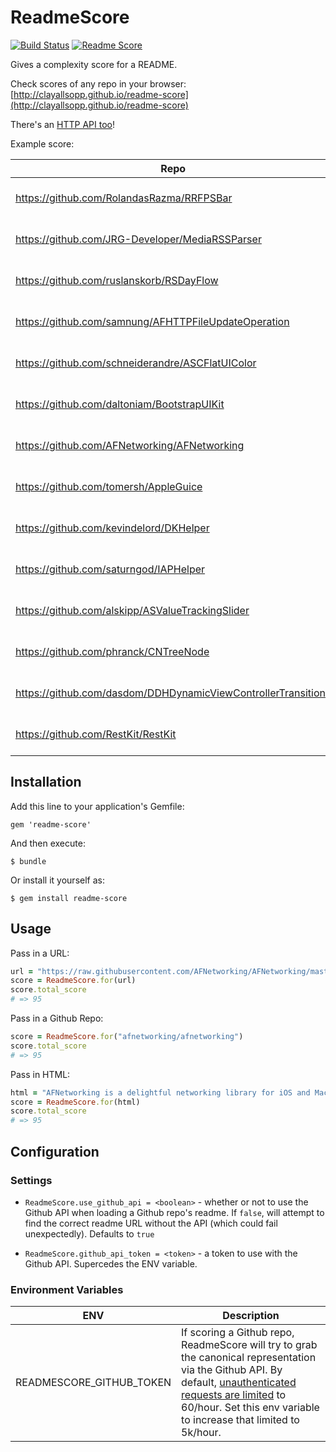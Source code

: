 # ReadmeScore

[![Build Status](https://travis-ci.org/clayallsopp/readme-score.svg)](https://travis-ci.org/clayallsopp/readme-score)
[![Readme Score](http://readme-score-api.herokuapp.com/score.svg?url=clayallsopp/readme-score&bust=1)](http://clayallsopp.github.io/readme-score?url=clayallsopp/readme-score)

Gives a complexity score for a README.

Check scores of any repo in your browser: [http://clayallsopp.github.io/readme-score](http://clayallsopp.github.io/readme-score)

There's an [HTTP API too](http://github.com/clayallsopp/readme-score-api)!


Example score:

| Repo                                                          | Score |
|---------------------------------------------------------------|-------|
| https://github.com/RolandasRazma/RRFPSBar                     | [![Readme Score](http://readme-score-api.herokuapp.com/score.svg?url=RolandasRazma/RRFPSBar)](http://clayallsopp.github.io/readme-score?url=RolandasRazma/RRFPSBar)    |
| https://github.com/JRG-Developer/MediaRSSParser               | [![Readme Score](http://readme-score-api.herokuapp.com/score.svg?url=JRG-Developer/MediaRSSParser)](http://clayallsopp.github.io/readme-score?url=JRG-Developer/MediaRSSParser)    |
| https://github.com/ruslanskorb/RSDayFlow                      | [![Readme Score](http://readme-score-api.herokuapp.com/score.svg?url=ruslanskorb/RSDayFlow)](http://clayallsopp.github.io/readme-score?url=ruslanskorb/RSDayFlow)    |
| https://github.com/samnung/AFHTTPFileUpdateOperation          | [![Readme Score](http://readme-score-api.herokuapp.com/score.svg?url=samnung/AFHTTPFileUpdateOperation)](http://clayallsopp.github.io/readme-score?url=samnung/AFHTTPFileUpdateOperation)    |
| https://github.com/schneiderandre/ASCFlatUIColor              | [![Readme Score](http://readme-score-api.herokuapp.com/score.svg?url=schneiderandre/ASCFlatUIColor)](http://clayallsopp.github.io/readme-score?url=schneiderandre/ASCFlatUIColor)    |
| https://github.com/daltoniam/BootstrapUIKit                   | [![Readme Score](http://readme-score-api.herokuapp.com/score.svg?url=daltoniam/BootstrapUIKit)](http://clayallsopp.github.io/readme-score?url=daltoniam/BootstrapUIKit)    |
| https://github.com/AFNetworking/AFNetworking                  | [![Readme Score](http://readme-score-api.herokuapp.com/score.svg?url=AFNetworking/AFNetworking)](http://clayallsopp.github.io/readme-score?url=AFNetworking/AFNetworking)    |
| https://github.com/tomersh/AppleGuice                         | [![Readme Score](http://readme-score-api.herokuapp.com/score.svg?url=tomersh/AppleGuice)](http://clayallsopp.github.io/readme-score?url=tomersh/AppleGuice)    |
| https://github.com/kevindelord/DKHelper                       | [![Readme Score](http://readme-score-api.herokuapp.com/score.svg?url=kevindelord/DKHelper)](http://clayallsopp.github.io/readme-score?url=kevindelord/DKHelper)    |
| https://github.com/saturngod/IAPHelper                        | [![Readme Score](http://readme-score-api.herokuapp.com/score.svg?url=saturngod/IAPHelper)](http://clayallsopp.github.io/readme-score?url=saturngod/IAPHelper)    |
| https://github.com/alskipp/ASValueTrackingSlider              | [![Readme Score](http://readme-score-api.herokuapp.com/score.svg?url=alskipp/ASValueTrackingSlider)](http://clayallsopp.github.io/readme-score?url=alskipp/ASValueTrackingSlider)    |
| https://github.com/phranck/CNTreeNode                         | [![Readme Score](http://readme-score-api.herokuapp.com/score.svg?url=phranck/CNTreeNode)](http://clayallsopp.github.io/readme-score?url=phranck/CNTreeNode)    |
| https://github.com/dasdom/DDHDynamicViewControllerTransitions | [![Readme Score](http://readme-score-api.herokuapp.com/score.svg?url=dasdom/DDHDynamicViewControllerTransitions)](http://clayallsopp.github.io/readme-score?url=dasdom/DDHDynamicViewControllerTransitions)    |
| https://github.com/RestKit/RestKit                            | [![Readme Score](http://readme-score-api.herokuapp.com/score.svg?url=RestKit/RestKit)](http://clayallsopp.github.io/readme-score?url=RestKit/RestKit)   |


## Installation

Add this line to your application's Gemfile:

    gem 'readme-score'

And then execute:

    $ bundle

Or install it yourself as:

    $ gem install readme-score

## Usage

Pass in a URL:

```ruby
url = "https://raw.githubusercontent.com/AFNetworking/AFNetworking/master/README.md"
score = ReadmeScore.for(url)
score.total_score
# => 95
```

Pass in a Github Repo:

```ruby
score = ReadmeScore.for("afnetworking/afnetworking")
score.total_score
# => 95
```

Pass in HTML:

```ruby
html = "AFNetworking is a delightful networking library for iOS and Mac OS X...."
score = ReadmeScore.for(html)
score.total_score
# => 95
```

## Configuration

### Settings

- `ReadmeScore.use_github_api = <boolean>` - whether or not to use the Github API when loading a Github repo's readme. If `false`, will attempt to find the correct readme URL without the API (which could fail unexpectedly). Defaults to `true`

- `ReadmeScore.github_api_token = <token>` - a token to use with the Github API. Supercedes the ENV variable.

### Environment Variables

| ENV                                                          | Description |
|---------------------------------------------------------------|-------|
| READMESCORE_GITHUB_TOKEN                     | If scoring a Github repo, ReadmeScore will try to grab the canonical representation via the Github API. By default, [unauthenticated requests are limited](https://developer.github.com/v3/#rate-limiting) to 60/hour. Set this env variable to increase that limited to 5k/hour.    |
